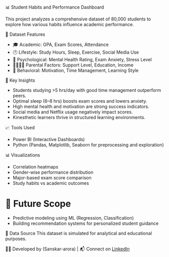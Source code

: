  📊 Student Habits and Performance Dashboard

This project analyzes a comprehensive dataset of 80,000 students to explore how various habits influence academic performance.

📁 Dataset Features
- 🎓 Academic: GPA, Exam Scores, Attendance
- 🕐 Lifestyle: Study Hours, Sleep, Exercise, Social Media Use
- 🧠 Psychological: Mental Health Rating, Exam Anxiety, Stress Level
- 👨‍👩‍👧‍👦 Parental Factors: Support Level, Education, Income
- 🎯 Behavioral: Motivation, Time Management, Learning Style

 🧠 Key Insights
- Students studying >5 hrs/day with good time management outperform peers.
- Optimal sleep (6–8 hrs) boosts exam scores and lowers anxiety.
- High mental health and motivation are strong success indicators.
- Social media and Netflix usage negatively impact scores.
- Kinesthetic learners thrive in structured learning environments.

 📈 Tools Used
- Power BI (Interactive Dashboards)
- Python (Pandas, Matplotlib, Seaborn for preprocessing and exploration)

 📊 Visualizations
- Correlation heatmaps
- Gender-wise performance distribution
- Major-based exam score comparison
- Study habits vs academic outcomes
# 🚀 Future Scope
- Predictive modeling using ML (Regression, Classification)
- Building recommendation systems for personalized student guidance

 🧾 Data Source
This dataset is simulated for analytical and educational purposes.


👨‍💻 Developed by (Sanskar-arora) | 📬 Connect on [LinkedIn](https://www.linkedin.com/in/sanskar-arora-b60151221/)
